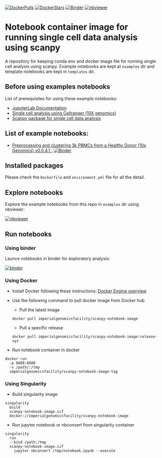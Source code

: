 [![DockerPulls](https://img.shields.io/docker/pulls/imperialgenomicsfacility/scanpy-notebook-image.svg)](https://registry.hub.docker.com/r/imperialgenomicsfacility/scanpy-notebook-image)
[![DockerStars](https://img.shields.io/docker/stars/imperialgenomicsfacility/scanpy-notebook-image.svg)](https://registry.hub.docker.com/r/imperialgenomicsfacility/scanpy-notebook-image)
[![Binder](https://mybinder.org/badge_logo.svg)](https://mybinder.org/v2/gh/imperial-genomics-facility/scanpy-notebook-image/master?urlpath=lab)
[![nbviewer](https://img.shields.io/badge/launch-nbviewer-coral)](https://nbviewer.jupyter.org/github/imperial-genomics-facility/scanpy-notebook-image/tree/master/)
# Notebook container image for running single cell data analysis using scanpy
A repository for keeping conda env and docker image file for running single cell analysis using scanpy. Example notebooks are kept at `examples` dir and template notebooks are kept in `templates` dir.

## Before using examples notebooks

List of prerequisites for using these example notebooks:

* [JupyterLab Documentation](https://jupyterlab.readthedocs.io/en/latest/index.html)
* [Single cell analysis using Cellranger (10X genomics)](https://support.10xgenomics.com/single-cell-gene-expression/software/pipelines/latest/what-is-cell-ranger)
* [Scanpy package for single cell data analysis](https://icb-scanpy.readthedocs-hosted.com/en/stable/)

## List of example notebooks:

* [Preprocessing and clustering 3k PBMCs from a Healthy Donor (10x Genomics) v0.0.4.1 :](https://nbviewer.jupyter.org/github/imperial-genomics-facility/scanpy-notebook-image/blob/master/examples/Clustering_3K_PBMCs_v0.0.4.1.ipynb) [![Binder](https://mybinder.org/badge_logo.svg)](https://mybinder.org/v2/gh/imperial-genomics-facility/scanpy-notebook-image/master?urlpath=lab%2Ftree%2Fexamples%2FClustering_3K_PBMCs_v0.0.4.1.ipynb)

## Installed packages

Please check the `Dockerfile` and `environment.yml` file for all the detail.

## Explore notebooks

Explore the example notebooks from this repo in `examples` dir using nbviewer: <p/>
  [![nbviewer](https://img.shields.io/badge/launch-nbviewer-coral)](https://nbviewer.jupyter.org/github/imperial-genomics-facility/scanpy-notebook-image/tree/master/)

## Run notebooks

### Using binder

Launce notebooks in binder for exploratory analysis: <p/>
[![binder](https://mybinder.org/badge_logo.svg)](https://mybinder.org/v2/gh/imperial-genomics-facility/scanpy-notebook-image/master?urlpath=lab)

### Using Docker

* Install Docker following these instructions: [Docker Engine overview](https://docs.docker.com/install/)
* Use the following command to pull docker image from Docker hub

  * Pull the latest image
  <pre><code>docker pull imperialgenomicsfacility/scanpy-notebook-image
  </code></pre>

  * Pull a specific release <p/>
  <pre><code>docker pull imperialgenomicsfacility/scanpy-notebook-image:release-xyz
  </code></pre>

* Run notebook container in docker

<pre><code>docker run
  -p 8888:8888
  -v /path/:/tmp
  imperialgenomicsfacility/scanpy-notebook-image:tag
</code></pre>

### Using Singularity

* Build singularity image

<pre><code>singularity
  build
  scanpy-notebook-image.sif
  docker://imperialgenomicsfacility/scanpy-notebook-image
</code></pre>

* Run jupyter notebook or nbconvert from singularity container

<pre><code>singularity
  run
  --bind /path:/tmp
  scanpy-notebook-image.sif
    jupyter nbconvert /tmp/notebook.ipynb --execute
</code></pre>
